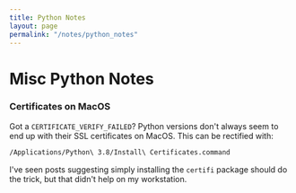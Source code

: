 ```yaml
---
title: Python Notes
layout: page
permalink: "/notes/python_notes"
---
```


# Misc Python Notes

### Certificates on MacOS

Got a `CERTIFICATE_VERIFY_FAILED`? 
Python versions don't always seem to end up with their SSL certificates on MacOS. This can be rectified with:

```bash
/Applications/Python\ 3.8/Install\ Certificates.command
```

I've seen posts suggesting simply installing the `certifi` package should do the trick, but that didn't help on my workstation.
